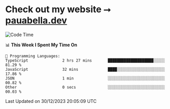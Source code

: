 # Check out my website ⭢ [pauabella.dev](https://pauabella.dev)

<!--START_SECTION:waka-->
![Code Time](http://img.shields.io/badge/Code%20Time-2%2C818%20hrs%2047%20mins-blue)

📊 **This Week I Spent My Time On** 

```text
💬 Programming Languages: 
TypeScript               2 hrs 27 mins       ████████████████████░░░░░   81.29 % 
JavaScript               32 mins             ████░░░░░░░░░░░░░░░░░░░░░   17.86 % 
JSON                     1 min               ░░░░░░░░░░░░░░░░░░░░░░░░░   00.82 % 
Other                    0 secs              ░░░░░░░░░░░░░░░░░░░░░░░░░   00.03 % 
```


 Last Updated on 30/12/2023 20:05:09 UTC
<!--END_SECTION:waka-->
